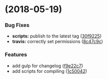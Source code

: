 <a name=""></a>
#  (2018-05-19)


### Bug Fixes

* **scripts:** publish to the latest tag ([30f9225](https://github.com/Chan4077/ngx-ytd-api/commit/30f9225))
* **travis:** correctly set permissions ([8c47c9c](https://github.com/Chan4077/ngx-ytd-api/commit/8c47c9c))


### Features

* add gulp for changelog ([f9e22c7](https://github.com/Chan4077/ngx-ytd-api/commit/f9e22c7))
* add scripts for compiling ([1c50042](https://github.com/Chan4077/ngx-ytd-api/commit/1c50042))



